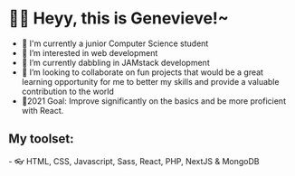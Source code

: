 <h1>👋😁 Heyy, this is Genevieve!~</h1>

- 🎒 I'm currently a junior Computer Science student
- 👀 I’m interested in web development
- 🌱 I’m currently dabbling in JAMstack development
- 💞️ I’m looking to collaborate on fun projects that would be a great learning opportunity for me to better my skills and provide a valuable contribution to the world
- 💛2021 Goal: Improve significantly on the basics and be more proficient with React.

<h2>My toolset: </h2>
- 👓 HTML, CSS, Javascript, Sass, React, PHP, NextJS & MongoDB 
